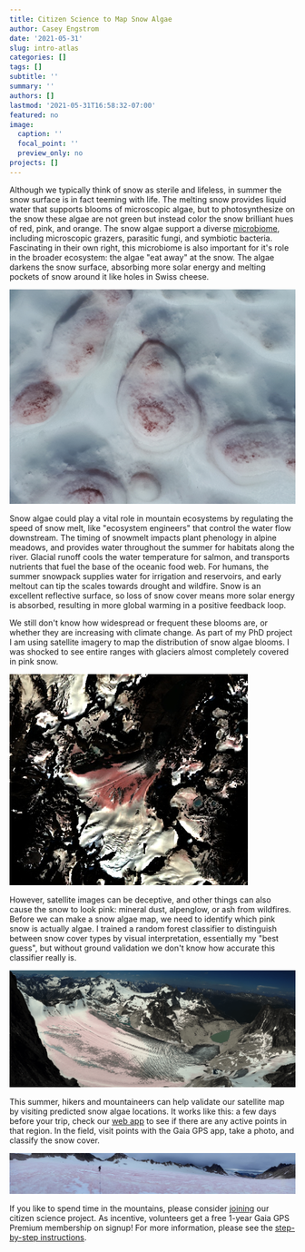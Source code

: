 ```yaml
---
title: Citizen Science to Map Snow Algae
author: Casey Engstrom
date: '2021-05-31'
slug: intro-atlas
categories: []
tags: []
subtitle: ''
summary: ''
authors: []
lastmod: '2021-05-31T16:58:32-07:00'
featured: no
image:
  caption: ''
  focal_point: ''
  preview_only: no
projects: []
---
```


Although we typically think of snow as sterile and lifeless, in summer the snow surface is in fact teeming with life. The melting snow provides liquid water that supports blooms of microscopic algae, but to photosynthesize on the snow these algae are not green but instead color the snow brilliant hues of red, pink, and orange. The snow algae support a diverse [microbiome](https://blog.alpineclubofcanada.ca/state-of-the-mountains/2020/4/14/watermelon-snow-a-microscopic-serengeti), including microscopic grazers, parasitic fungi, and symbiotic bacteria. Fascinating in their own right, this microbiome is also important for it's role in the broader ecosystem: the algae "eat away" at the snow. The algae darkens the snow surface, absorbing more solar energy and melting pockets of snow around it like holes in Swiss cheese. 

![albedo-effect](albedo_effect.jpg)

Snow algae could play a vital role in mountain ecosystems by regulating the speed of snow melt, like "ecosystem engineers" that control the water flow downstream. The timing of snowmelt impacts plant phenology in alpine meadows, and provides water throughout the summer for habitats along the river. Glacial runoff cools the water temperature for salmon, and transports nutrients that fuel the base of the oceanic food web. For humans, the summer snowpack supplies water for irrigation and reservoirs, and early meltout can tip the scales towards drought and wildfire. Snow is an excellent reflective surface, so loss of snow cover means more solar energy is absorbed, resulting in more global warming in a positive feedback loop.

We still don't know how widespread or frequent these blooms are, or whether they are increasing with climate change. As part of my PhD project I am using satellite imagery to map the distribution of snow algae blooms. I was shocked to see entire ranges with glaciers almost completely covered in pink snow. 


![Satellite image of pink snow on the Vowell Glacier, Bugaboos, 2020](s2-vowell.png)

However, satellite images can be deceptive, and other things can also cause the snow to look pink: mineral dust, alpenglow, or ash from wildfires. Before we can make a snow algae map, we need to identify which pink snow is actually algae. I trained a random forest classifier to distinguish between snow cover types by visual interpretation, essentially my "best guess", but without ground validation we don't know how accurate this classifier really is. 


![Pink Snow on the Vowell Glacier, Bugaboos, 2020](vowell.png)

This summer, hikers and mountaineers can help validate our satellite map by visiting predicted snow algae locations. It works like this: a few days before your trip, check our [web app](https://caseyengstrom.users.earthengine.app/view/snow-algae-ground-truth) to see if there are any active points in that region. In the field, visit points with the Gaia GPS app, take a photo, and classify the snow cover.

![catamount](cat4.jpg)


If you like to spend time in the mountains, please consider [joining](https://forms.gle/gPvo9ijACeZASy47A) our citizen science project. As incentive, volunteers get a free 1-year Gaia GPS Premium membership on signup! For more information, please see the [step-by-step instructions](https://caseyengstrom.ca/blog/volunteer-protocol/). 
